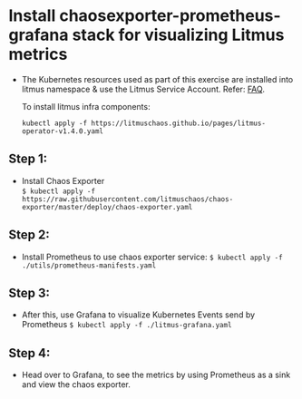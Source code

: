 
# Install chaosexporter-prometheus-grafana stack for visualizing Litmus metrics

- The Kubernetes resources used as part of this exercise are installed into litmus namespace & use the Litmus Service Account. Refer: <a href="https://docs.litmuschaos.io/docs/faq-general/#what-are-the-permissions-required-to-run-litmus-chaos-experiments">FAQ</a>.

  To install litmus infra components:

  `kubectl apply -f https://litmuschaos.github.io/pages/litmus-operator-v1.4.0.yaml`



## Step 1:

- Install Chaos Exporter  
    `$ kubectl apply -f https://raw.githubusercontent.com/litmuschaos/chaos-exporter/master/deploy/chaos-exporter.yaml`

## Step 2:

- Install Prometheus to use chaos exporter service:
    `$ kubectl apply -f ./utils/prometheus-manifests.yaml`

## Step 3:

- After this, use Grafana to visualize Kubernetes Events send by Prometheus
    `$ kubectl apply -f ./litmus-grafana.yaml`

## Step 4:

- Head over to Grafana, to see the metrics by using Prometheus as a sink and view the chaos exporter.
